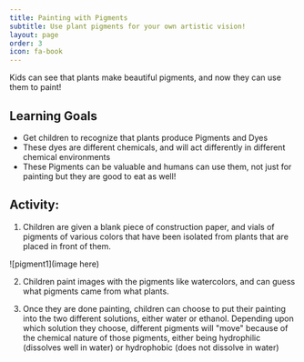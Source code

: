 ```yaml
---
title: Painting with Pigments
subtitle: Use plant pigments for your own artistic vision!
layout: page
order: 3
icon: fa-book
---
```


Kids can see that plants make beautiful pigments, and now they can use them to paint!

## Learning Goals

* Get children to recognize that plants produce Pigments and Dyes
* These dyes are different chemicals, and will act differently in different chemical environments
* These Pigments can be valuable and humans can use them, not just for painting but they are good to eat as well!

## Activity:

1. Children are given a blank piece of construction paper, and vials of pigments of various colors that have been isolated from plants that are placed in front of them.

![pigment1](image here)

2. Children paint images with the pigments like watercolors, and can guess what pigments came from what plants.

3. Once they are done painting, children can choose to put their painting into the two different solutions, either water or ethanol. Depending upon which solution they choose, different pigments will "move" because of the chemical nature of those pigments, either being hydrophilic (dissolves well in water) or hydrophobic (does not dissolve in water)
